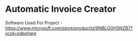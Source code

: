 # Automatic Invoice Creator
Software Used For Project - https://www.microsoft.com/store/productid/9NBLGGH5NZB7?ocid=pdpshare
